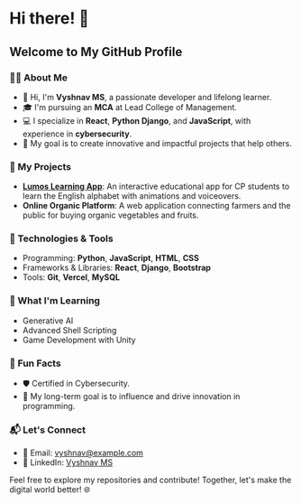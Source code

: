 # Hi there! 👋

## Welcome to My GitHub Profile

### 👨‍💻 About Me
- 👋 Hi, I'm **Vyshnav MS**, a passionate developer and lifelong learner.
- 🎓 I'm pursuing an **MCA** at Lead College of Management.
- 💻 I specialize in **React**, **Python Django**, and **JavaScript**, with experience in **cybersecurity**.
- 🌟 My goal is to create innovative and impactful projects that help others.

### 🚀 My Projects
- **[Lumos Learning App](https://github.com/Vyshnav-ms/Lumos-learning-app)**: An interactive educational app for CP students to learn the English alphabet with animations and voiceovers.
- **Online Organic Platform**: A web application connecting farmers and the public for buying organic vegetables and fruits.

### 🔧 Technologies & Tools
- Programming: **Python**, **JavaScript**, **HTML**, **CSS**
- Frameworks & Libraries: **React**, **Django**, **Bootstrap**
- Tools: **Git**, **Vercel**, **MySQL**

### 🌱 What I'm Learning
- Generative AI
- Advanced Shell Scripting
- Game Development with Unity

### 🌟 Fun Facts
- 🛡️ Certified in Cybersecurity.
- 🎯 My long-term goal is to influence and drive innovation in programming.

### 📬 Let's Connect
- 📧 Email: vyshnav@example.com
- 💼 LinkedIn: [Vyshnav MS](https://linkedin.com/in/vyshnav-ms)

Feel free to explore my repositories and contribute! Together, let's make the digital world better! 🌐
